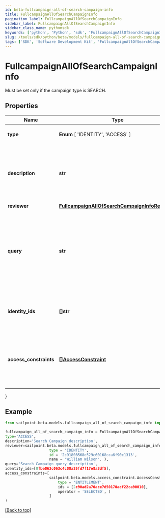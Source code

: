 ```yaml
---
id: beta-fullcampaign-all-of-search-campaign-info
title: FullcampaignAllOfSearchCampaignInfo
pagination_label: FullcampaignAllOfSearchCampaignInfo
sidebar_label: FullcampaignAllOfSearchCampaignInfo
sidebar_class_name: pythonsdk
keywords: ['python', 'Python', 'sdk', 'FullcampaignAllOfSearchCampaignInfo', 'BetaFullcampaignAllOfSearchCampaignInfo'] 
slug: /tools/sdk/python/beta/models/fullcampaign-all-of-search-campaign-info
tags: ['SDK', 'Software Development Kit', 'FullcampaignAllOfSearchCampaignInfo', 'BetaFullcampaignAllOfSearchCampaignInfo']
---
```


# FullcampaignAllOfSearchCampaignInfo

Must be set only if the campaign type is SEARCH.

## Properties

Name | Type | Description | Notes
------------ | ------------- | ------------- | -------------
**type** |  **Enum** [  'IDENTITY',    'ACCESS' ] | The type of search campaign represented. | [required]
**description** | **str** | Describes this search campaign. Intended for storing the query used, and possibly the number of identities selected/available. | [optional] 
**reviewer** | [**FullcampaignAllOfSearchCampaignInfoReviewer**](fullcampaign-all-of-search-campaign-info-reviewer) |  | [optional] 
**query** | **str** | The scope for the campaign. The campaign will cover identities returned by the query and identities that have access items returned by the query. One of `query` or `identityIds` must be set. | [optional] 
**identity_ids** | **[]str** | A direct list of identities to include in this campaign. One of `identityIds` or `query` must be set. | [optional] 
**access_constraints** | [**[]AccessConstraint**](access-constraint) | Further reduces the scope of the campaign by excluding identities (from `query` or `identityIds`) that do not have this access. | [optional] 
}

## Example

```python
from sailpoint.beta.models.fullcampaign_all_of_search_campaign_info import FullcampaignAllOfSearchCampaignInfo

fullcampaign_all_of_search_campaign_info = FullcampaignAllOfSearchCampaignInfo(
type='ACCESS',
description='Search Campaign description',
reviewer=sailpoint.beta.models.fullcampaign_all_of_search_campaign_info_reviewer.fullcampaign_allOf_searchCampaignInfo_reviewer(
                    type = 'IDENTITY', 
                    id = '2c91808568c529c60168cca6f90c1313', 
                    name = 'William Wilson', ),
query='Search Campaign query description',
identity_ids=[0fbe863c063c4c88a35fd7f17e8a3df5],
access_constraints=[
                    sailpoint.beta.models.access_constraint.AccessConstraint(
                        type = 'ENTITLEMENT', 
                        ids = [2c90ad2a70ace7d50170acf22ca90010], 
                        operator = 'SELECTED', )
                    ]
)

```
[[Back to top]](#) 

